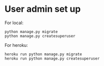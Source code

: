 # User admin set up

For local:
```
python manage.py migrate
python manage.py createsuperuser
```

For heroku:
```
heroku run python manage.py migrate
heroku run python manage.py createsuperuser
```
